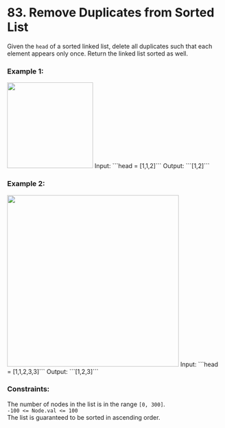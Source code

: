 # 83. Remove Duplicates from Sorted List  
  
Given the ```head``` of a sorted linked list, delete all duplicates such that each element appears only once. Return the linked list sorted as well.  
  
  
### **Example 1:**  
<img src='https://assets.leetcode.com/uploads/2021/01/04/list1.jpg' width= '200px'>   
Input: ```head = [1,1,2]```   
Output: ```[1,2]```  
  
### **Example 2:**  
<img src='https://assets.leetcode.com/uploads/2021/01/04/list2.jpg' width='400px'>   
Input: ```head = [1,1,2,3,3]```   
Output: ```[1,2,3]```  
   
  
### **Constraints:**  
  
The number of nodes in the list is in the range ```[0, 300]```.  
```-100 <= Node.val <= 100```  
The list is guaranteed to be sorted in ascending order.  